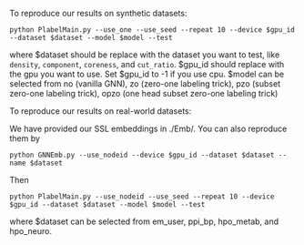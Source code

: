 
To reproduce our results on synthetic datasets:
```
python PlabelMain.py --use_one --use_seed --repeat 10 --device $gpu_id --dataset $dataset --model $model --test
```
where $dataset should be replace with the dataset you want to test, like `density`, `component`, `coreness`, and `cut_ratio`. $gpu_id should replace with the gpu you want to use. Set $gpu_id to -1 if you use cpu. $model can be selected from no (vanilla GNN), zo (zero-one labeling trick), pzo (subset zero-one labeling trick), opzo (one head subset zero-one labeling trick)


To reproduce our results on real-world datasets:

We have provided our SSL embeddings in ./Emb/. You can also reproduce them by
```
python GNNEmb.py --use_nodeid --device $gpu_id --dataset $dataset --name $dataset
```
Then 
```
python PlabelMain.py --use_nodeid --use_seed --repeat 10 --device $gpu_id --dataset $dataset --model $model --test
```
where $dataset can be selected from em_user, ppi_bp, hpo_metab, and hpo_neuro.
